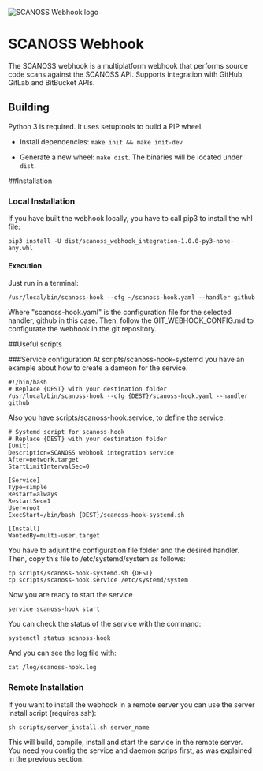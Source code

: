 ![SCANOSS Webhook logo](docs/webhook.png)

# SCANOSS Webhook

The SCANOSS webhook is a multiplatform webhook that performs source code scans against the SCANOSS API. Supports integration with GitHub, GitLab and BitBucket APIs.

## Building

Python 3 is required. It uses setuptools to build a PIP wheel.

- Install dependencies: `make init && make init-dev`

- Generate a new wheel: `make dist`. The binaries will be located under `dist`.

##Installation
### Local Installation

If you have built the webhook locally, you have to call pip3 to install the whl file:
```
pip3 install -U dist/scanoss_webhook_integration-1.0.0-py3-none-any.whl
```
#### Execution
Just run in a terminal:
```
/usr/local/bin/scanoss-hook --cfg ~/scanoss-hook.yaml --handler github
```
Where "scanoss-hook.yaml" is the configuration file for the selected handler, github in this case. 
Then, follow the GIT_WEBHOOK_CONFIG.md to configurate the webhook in the git repository.

##Useful scripts

###Service configuration
At scripts/scanoss-hook-systemd you have an example about how to create a dameon for the service.
```
#!/bin/bash
# Replace {DEST} with your destination folder
/usr/local/bin/scanoss-hook --cfg {DEST}/scanoss-hook.yaml --handler github
```
Also you have scripts/scanoss-hook.service, to define the service:
```
# Systemd script for scanoss-hook
# Replace {DEST} with your destination folder 
[Unit]
Description=SCANOSS webhook integration service
After=network.target
StartLimitIntervalSec=0

[Service]
Type=simple
Restart=always
RestartSec=1
User=root
ExecStart=/bin/bash {DEST}/scanoss-hook-systemd.sh

[Install]
WantedBy=multi-user.target
```
You have to adjunt the configuration file folder and the desired handler.
Then, copy this file to /etc/systemd/system as follows:
```
cp scripts/scanoss-hook-systemd.sh {DEST}
cp scripts/scanoss-hook.service /etc/systemd/system
```
Now you are ready to start the service
```
service scanoss-hook start
```
You can check the status of the service with the command:
```
systemctl status scanoss-hook
```
And you can see the log file with:
```
cat /log/scanoss-hook.log
```
### Remote Installation
If you want to install the webhook in a remote server you can use the server install script (requires ssh):
```
sh scripts/server_install.sh server_name
```
This will build, compile, install and start the service in the remote server. You need you config the service and daemon scrips first, as was explained in the previous section.






